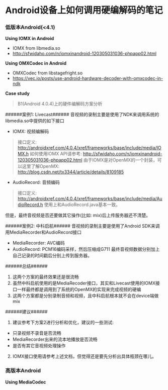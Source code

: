 # Android设备上如何调用硬编解码的笔记

### 低版本Android(<4.1)
**Using IOMX in Android**
- IOMX from libmedia.so
- http://sfwidaho.com/n/iomxinandroid-120305031036-phpapp02.html

**Using OMXCodec in Android**
- OMXCodec from libstagefright.so
- https://vec.io/posts/use-android-hardware-decoder-with-omxcodec-in-ndk

**Case study**

> B1(Android 4.0.4)上的硬件编解码方案分析

######案例1: Livecast######
音视频的录制主要是使用了NDK来调用系统的libmedia.so中提供的如下接口
- IOMX: 视频编解码
> 接口定义: http://androidxref.com/4.0.4/xref/frameworks/base/include/media/IOMX.h
> 如何使用IOMX API请参考: http://sfwidaho.com/n/iomxinandroid-120305031036-phpapp02.html
> 由于IOMX是对OpenMX的一个封装，可以这里了解OpenMX: http://blog.csdn.net/tx3344/article/details/8109185

- AudioRecord: 音频编码
> 接口定义: http://androidxref.com/4.0.4/xref/frameworks/base/include/media/AudioRecord.h
> 使用上和AudioRecord.java基本一致。

但是，最终音视频是否还要做其它操作(比如: mix)后上传服务器还不清楚。

######案例2: 中科启航######
音视频的录制主要是使用了Android SDK来调用MediaRecorder和AudioRecord接口
- MediaRecorder: AVC编码
- AudioRecord: PCM16编码采样，然后压缩成G711
最终音视频数据分别加上自己记录的时间戳后分别上传到服务器。

######总结######
1. 这两个方案的最终效果还是很流畅
2. 虽然中科启航使用的是MediaRecoder接口，其实和Livecast使用的IOMX接口一样最终都是调用到了系统的OpenMX的实现来完成视频的硬编
3. 这两个方案都是分别录制音频和视频，且中科启航根本就不会在device端做mix

######建议######
1. 建议参考下方案2进行分析和优化，建议的一些测试:
- 只录视频不录音是否流畅
- MediaRecorder出来的流本地播放是否流畅
- 是否有其它音视频处理操作
2. IOMX接口使用请参考上述文档，但觉得还是要先分析出具体瓶颈在哪儿。

### 高版本Android
**Using MediaCodec**
